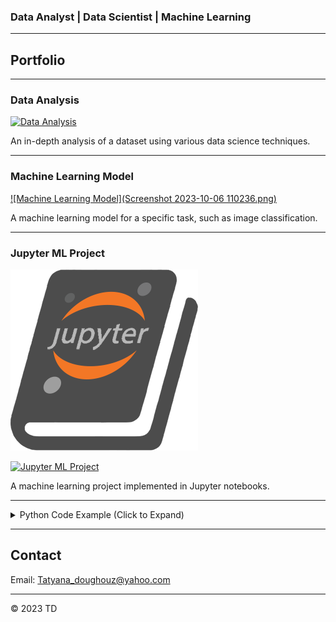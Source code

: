 

### Data Analyst | Data Scientist | Machine Learning

---

## Portfolio


---

### Data Analysis

[![Data Analysis](images/data_analysis_thumbnail.jpg)](http://example.com/)

An in-depth analysis of a dataset using various data science techniques.

---

### Machine Learning Model

[![Machine Learning Model](Screenshot 2023-10-06 110236.png)](sklearn+-+Linear+Regression+-+Practical+Example+(Part+5).ipynb)

A machine learning model for a specific task, such as image classification.

---

### Jupyter ML Project

![Jupyter Logo](jupyterlogo.png)

[![Jupyter ML Project](images/jupyter_ml_project_thumbnail.jpg)](https://github.com/yourusername/your-jupyter-ml-project)

A machine learning project implemented in Jupyter notebooks.

---

<details>
<summary>Python Code Example (Click to Expand)</summary>
<pre><code>
# Python code to calculate the sum of two numbers

def calculate_sum(a, b):
    return a + b

result = calculate_sum(5, 7)
print("The sum is:", result)
</code></pre>

[Open this code in Jupyter Notebook](sklearn+-+Linear+Regression+-+Practical+Example+(Part+5).ipynb)
</details>

---

## Contact

Email: Tatyana_doughouz@yahoo.com

---

&copy; 2023 TD
